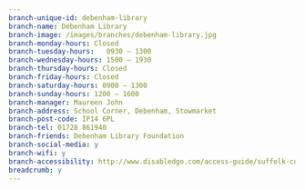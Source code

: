 ```yaml
---
branch-unique-id: debenham-library
branch-name: Debenham Library
branch-image: /images/branches/debenham-library.jpg
branch-monday-hours: Closed
branch-tuesday-hours:	0930 – 1300
branch-wednesday-hours: 1500 – 1930
branch-thursday-hours: Closed
branch-friday-hours: Closed
branch-saturday-hours: 0900 – 1300
branch-sunday-hours: 1200 – 1600
branch-manager: Maureen John
branch-address: School Corner, Debenham, Stowmarket
branch-post-code: IP14 6PL
branch-tel: 01728 861940
branch-friends: Debenham Library Foundation
branch-social-media: y
branch-wifi: y
branch-accessibility: http://www.disabledgo.com/access-guide/suffolk-county-council/debenham-resource-centre-2
breadcrumb: y
---
```

